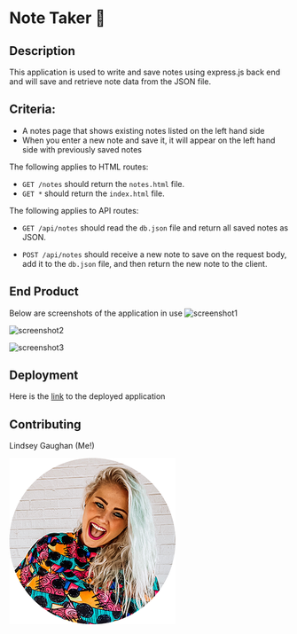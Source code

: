 # Note Taker 📝

## Description

This application is used to write and save notes using express.js back end and will save and retrieve note data from the JSON file.

## Criteria:

* A notes page that shows existing notes listed on the left hand side
* When you enter a new note and save it, it will appear on the left hand side with previously saved notes

The following applies to HTML routes:
  * `GET /notes` should return the `notes.html` file.
  * `GET *` should return the `index.html` file.

The following applies to API routes:
  * `GET /api/notes` should read the `db.json` file and return all saved notes as JSON.

  * `POST /api/notes` should receive a new note to save on the request body, add it to the `db.json` file, and then return the new note to the client. 


<!-- Video of application in progress -->
## End Product 

<!-- screenshots -->
Below are screenshots of the application in use
![screenshot1](./assets/employeeRosterTestScreenshot.png)

![screenshot2](./assets/employeeRosterApplicationScreenshot.png)

![screenshot3](./assets/EmployeeRosterHTMLScreenshot.png)

<!-- link -->
## Deployment
Here is the [link](https://github.com/gaughanln/employeeRoster) to the deployed application

## Contributing
Lindsey Gaughan (Me!) 

![Lindsey Gaughan](./Assets/gaughanln.png)





